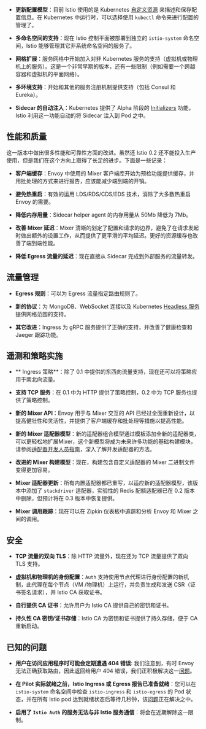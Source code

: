 - **更新配置模型**：目前 Istio 使用的是 Kubernetes [自定义资源](https://kubernetes.io/docs/concepts/extend-kubernetes/api-extension/custom-resources/) 来描述和保存配置信息。在 Kubernetes 中运行时，可以选择使用 `kubectl` 命令来进行配置的管理了。

- **多命名空间的支持**：现在 Istio 控制平面被部署到独立的 `istio-system` 命名空间，Istio 能够管理其它非系统命名空间的服务了。

- **网格扩展**：服务网格中开始加入对非 Kubernetes 服务的支持（虚拟机或物理机上的服务）。这是一个非常早期的版本，还有一些限制（例如需要一个跨越容器和虚拟机的平面网络）。

- **多环境支持**：开始和其他的服务注册机制提供支持（包括 Consul 和 Eureka）。

- **Sidecar 的自动注入**：Kubernetes 提供了 Alpha 阶段的 [Initializers](https://kubernetes.io/docs/reference/access-authn-authz/extensible-admission-controllers/) 功能，Istio 利用这一功能自动的将 Sidecar 注入到 Pod 之中。

## 性能和质量

这一版本中做出很多性能和可靠性方面的改进。虽然还 Istio 0.2 还不能投入生产使用，但是我们在这个方向上取得了长足的进步。下面是一些记录：

- **客户端缓存**：Envoy 中使用的 Mixer 客户端库开始为预检功能提供缓存，并用批处理的方式来进行报告，应该能减少端到端的开销。

- **避免热重启**：有效的运用 LDS/RDS/CDS/EDS 技术，消除了大多数热重启 Envoy 的需要。

- **降低内存用量**：Sidecar helper agent 的内存用量从 50Mb 降低为 7Mb。

- **改善 Mixer 延迟**：Mixer 清晰的划定了配置和请求的边界，避免了在请求发起时做出额外的设置工作，从而提供了更平滑的平均延迟。更好的资源缓存也改善了端到端性能。

- **降低 Egress 流量的延迟**：现在直接从 Sidecar 完成到外部服务的流量转发。

## 流量管理

- **Egress 规则**：可以为 Egress 流量指定路由规则了。

- **新的协议**：为 MongoDB、WebSocket 连接以及 Kubernetes [Headless 服务](https://kubernetes.io/docs/concepts/services-networking/service/#headless-services) 提供网格范围的支持。

- **其它改进**：Ingress 为 gRPC 服务提供了正确的支持，并改善了健康检查和 Jaeger 跟踪功能。

## 遥测和策略实施

- ** Ingress 策略**：除了 0.1 中提供的东西向流量支持，现在还可以将策略应用于南北向流量。

- **支持 TCP 服务**：在 0.1 中为 HTTP 提供了策略控制，0.2 中为 TCP 服务也提供了策略控制。

- **新的 Mixer API**：Envoy 用于与 Mixer 交互的 API 已经过全面重新设计，以提高健壮性和灵活性，并提供了客户端缓存和批处理等措施以提高性能。

- **新的 Mixer 适配器模型**：新的适配器组合模型通过模板添加全新的适配器类，可以更轻松地扩展Mixer，这个新模型将成为未来许多功能的基础构建模块，请参阅[适配器开发人员指南](https://github.com/istio/istio/wiki/Mixer-Compiled-In-Adapter-Dev-Guide)，深入了解开发适配器的方法。

- **改进的 Mixer 构建模型**：现在，构建包含自定义适配器的 Mixer 二进制文件变得更加容易。

- **Mixer 适配器更新**：所有内置适配器都已重写，以适应新的适配器模型，该版本中添加了 `stackdriver` 适配器，实验性的 Redis 配额适配器已在 0.2 版本中删除，但预计将在 0.3 版本中恢复提供。

- **Mixer 调用跟踪**：现在可以在 Zipkin 仪表板中追踪和分析 Envoy 和 Mixer 之间的调用。

## 安全

- **TCP 流量的双向 TLS**：除 HTTP 流量外，现在还为 TCP 流量提供了双向 TLS 支持。

- **虚拟机和物理机的身份配置**：`Auth` 支持使用节点代理进行身份配置的新机制，此代理在每个节点（VM /物理机）上运行，并负责生成和发送 CSR（证书签名请求），并 Istio CA 获取证书。

- **自行提供 CA 证书**：允许用户为 Istio CA 提供自己的密钥和证书。

- **持久性 CA 密钥/证书存储**：Istio CA 为密钥和证书提供了持久存储，便于 CA 重新启动。

## 已知的问题

- **用户在访问应用程序时可能会定期遭遇 404 错误**:  我们注意到，有时 Envoy 无法正确获取路由，因此返回给用户 404 错误，我们正积极解决这一[问题](https://github.com/istio/istio/issues/1038)。

- **在 Pilot 实际就绪之前，Istio Ingress 或 Egress 报告已准备就绪**：您可以在 `istio-system` 命名空间中检查 `istio-ingress` 和 `istio-egress` 的 Pod 状态，并在所有 Istio pod 达到就绪状态后等待几秒钟，该[问题](https://github.com/istio/istio/pull/1055)正在解决之中。

- **启用了 `Istio Auth` 的服务无法与非 Istio 服务通信**：将会在近期解除这一限制。